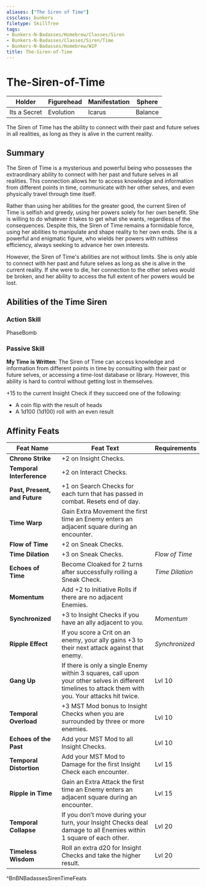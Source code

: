 ```yaml
---
aliases: ["The Siren of Time"]
cssclass: bunkers
filetype: SkillTree
tags:
- Bunkers-N-Badasses/Homebrew/Classes/Siren
- Bunkers-N-Badasses/Classes/Siren/Time
- Bunkers-N-Badasses/Homebrew/WIP
title: The-Siren-of-Time
---
```


# The-Siren-of-Time
| Holder | Figurehead | Manifestation | Sphere  |
| ------ | ---------- | ------------- | ------- |
| Its a Secret    | Evolution     | Icarus           | Balance |

The Siren of Time has the ability to connect with their past and future selves in all realities, as long as they is alive in the current reality.

## Summary
The Siren of Time is a mysterious and powerful being who possesses the extraordinary ability to connect with her past and future selves in all realities. This connection allows her to access knowledge and information from different points in time, communicate with her other selves, and even physically travel through time itself.

Rather than using her abilities for the greater good, the current Siren of Time is selfish and greedy, using her powers solely for her own benefit. She is willing to do whatever it takes to get what she wants, regardless of the consequences. Despite this, the Siren of Time remains a formidable force, using her abilities to manipulate and shape reality to her own ends. She is a powerful and enigmatic figure, who wields her powers with ruthless efficiency, always seeking to advance her own interests.

However, the Siren of Time's abilities are not without limits. She is only able to connect with her past and future selves as long as she is alive in the current reality. If she were to die, her connection to the other selves would be broken, and her ability to access the full extent of her powers would be lost.

## Abilities of the Time Siren

### Action Skill
PhaseBomb

### Passive Skill
**My Time is Written**: The Siren of Time can access knowledge and information from different points in time by consulting with their past or future selves, or accessing a time-lost database or library. However, this ability is hard to control without getting lost in themselves. 

+15 to the current Insight Check if they succeed one of the following: 
- A coin flip with the result of heads
- A 1d100 (1d100) roll with an even result

## Affinity Feats

| **Feat Name**                 | **Feat Text**                                                                                                                 | **Requirements** |
| --------------------------- | --------------------------------------------------------------------------------------------------------------------------- | -------------- |
| **Chrono Strike**           | +2 on Insight Checks.                                                                                                        |                |
| **Temporal Interference**   | +2 on Interact Checks.                                                                                                        |                |
| **Past, Present, and Future** | +1 on Search Checks for each turn that has passed in combat. Resets end of day.                                                                  |                |
| **Time Warp**               | Gain Extra Movement the first time an Enemy enters an adjacent square during an encounter.                                |                |
| **Flow of Time**            | +2 on Sneak Checks.                                                                                                           |                |
| **Time Dilation**           | +3 on Sneak Checks.                                                                                                           | *Flow of Time*  |
| **Echoes of Time**          | Become Cloaked for 2 turns after successfully rolling a Sneak Check.                                                          | *Time Dilation* |
| **Momentum**                | Add +2 to Initiative Rolls if there are no adjacent Enemies.                                                                  |                |
| **Synchronized**            | +3 to Insight Checks if you have an ally adjacent to you.                                                                     | *Momentum*      |
| **Ripple Effect**           | If you score a Crit on an enemy, your ally gains +3 to their next attack against that enemy.                                 | *Synchronized*  |
| **Gang Up**                 | If there is only a single Enemy within 3 squares, call upon your other selves in different timelines to attack them with you. Your attacks hit twice. | Lvl 10         |
| **Temporal Overload**       | +3 MST Mod bonus to Insight Checks when you are surrounded by three or more enemies.                                        | Lvl 10         |
| **Echoes of the Past**      | Add your MST Mod to all Insight Checks.                                                                                       | Lvl 10         |
| **Temporal Distortion**     | Add your MST Mod to Damage for the first Insight Check each encounter.                                                        | Lvl 15         |
| **Ripple in Time**          | Gain an Extra Attack the first time an Enemy enters an adjacent square during an encounter.                                | Lvl 15         |
| **Temporal Collapse**       | If you don’t move during your turn, your Insight Checks deal damage to all Enemies within 1 square of each other.          | Lvl 20         |
| **Timeless Wisdom**         | Roll an extra d20 for Insight Checks and take the higher result.                                                             | Lvl 20         |
^BnBNBadassesSirenTimeFeats
